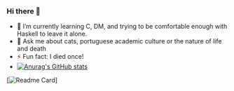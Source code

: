 ### Hi there 👋

- 🌱 I’m currently learning C, DM, and trying to be comfortable enough with Haskell to leave it alone.
- 💬 Ask me about cats, portuguese academic culture or the nature of life and death
- ⚡ Fun fact: I died once!
- [![Anurag's GitHub stats](https://github-readme-stats.vercel.app/api?username=TasteTheCC&count_private=true&show_icons=true&theme=highcontrast)](https://github.com/anuraghazra/github-readme-stats)

[![Readme Card](https://github-readme-stats.vercel.app/api/pin/?username=TasteTheCC&repo=byondfunsies)]
